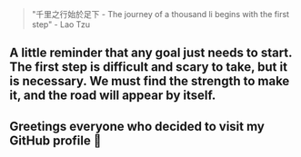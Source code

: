 > "千里之行始於足下 - The journey of a thousand li begins with the first step" - Lao Tzu

A little reminder that any goal just needs to start. The first step is difficult and scary to take, but it is necessary. We must find the strength to make it, and the road will appear by itself.
---
## Greetings everyone who decided to visit my GitHub profile 🪬

<!--
**artemKhlv/artemKhlv** is a ✨ _special_ ✨ repository because its `README.md` (this file) appears on your GitHub profile.

Here are some ideas to get you started:

- 🔭 I’m currently working on ...
- 🌱 I’m currently learning ...
- 👯 I’m looking to collaborate on ...
- 🤔 I’m looking for help with ...
- 💬 Ask me about ...
- 📫 How to reach me: ...
- 😄 Pronouns: ...
- ⚡ Fun fact: ...
-->
